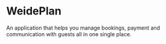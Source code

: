 # WeidePlan

An application that helps you manage bookings, payment and communication with guests all in one single place.




